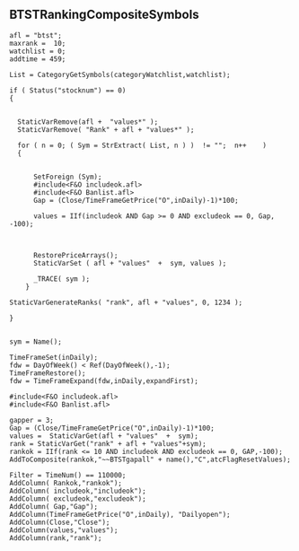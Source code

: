 ## BTSTRankingCompositeSymbols

    afl = "btst";
    maxrank =  10;
    watchlist = 0;
    addtime = 459;

    List = CategoryGetSymbols(categoryWatchlist,watchlist);

    if ( Status("stocknum") == 0)
    {


      StaticVarRemove(afl +  "values*" );
      StaticVarRemove( "Rank" + afl + "values*" );

      for ( n = 0; ( Sym = StrExtract( List, n ) )  != "";  n++    )
      {


          SetForeign (Sym);
          #include<F&O includeok.afl>	
          #include<F&O Banlist.afl>
          Gap = (Close/TimeFrameGetPrice("O",inDaily)-1)*100;

          values = IIf(includeok AND Gap >= 0 AND excludeok == 0, Gap, -100);



          RestorePriceArrays();
          StaticVarSet ( afl + "values"  +  sym, values );

          _TRACE( sym );
        }

    StaticVarGenerateRanks( "rank", afl + "values", 0, 1234 );

    }


    sym = Name();

    TimeFrameSet(inDaily);
    fdw = DayOfWeek() < Ref(DayOfWeek(),-1);
    TimeFrameRestore();
    fdw = TimeFrameExpand(fdw,inDaily,expandFirst);

    #include<F&O includeok.afl>
    #include<F&O Banlist.afl>

    gapper = 3;
    Gap = (Close/TimeFrameGetPrice("O",inDaily)-1)*100;
    values =  StaticVarGet(afl + "values"  +  sym);
    rank = StaticVarGet("rank" + afl + "values"+sym);
    rankok = IIf(rank <= 10 AND includeok AND excludeok == 0, GAP,-100);
    AddToComposite(rankok,"~~BTSTgapall" + name(),"C",atcFlagResetValues);

    Filter = TimeNum() == 110000; 
    AddColumn( Rankok,"rankok");
    AddColumn( includeok,"includeok");
    AddColumn( excludeok,"excludeok");
    AddColumn( Gap,"Gap");
    AddColumn(TimeFrameGetPrice("O",inDaily), "Dailyopen");
    AddColumn(Close,"Close");
    AddColumn(values,"values");
    AddColumn(rank,"rank");
